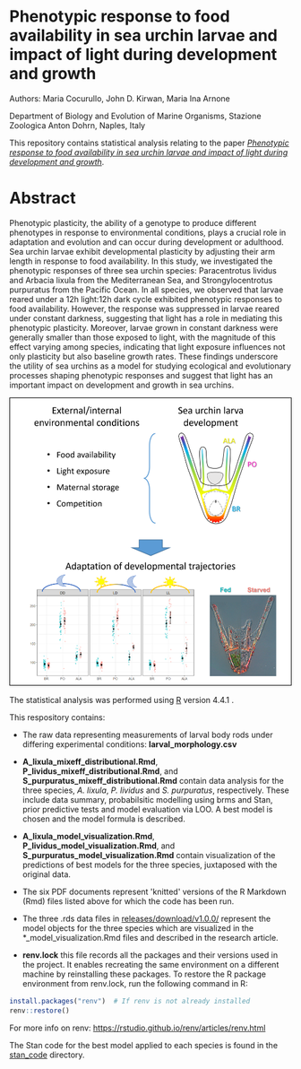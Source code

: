 # Phenotypic response to food availability in sea urchin larvae and impact of light during development and growth

Authors: Maria Cocurullo, John D. Kirwan, Maria Ina Arnone
 
Department of Biology and Evolution of Marine Organisms, Stazione Zoologica Anton Dohrn, Naples, Italy

This repository contains statistical analysis relating to the paper [*Phenotypic response to food availability in sea urchin larvae and impact of light during development and growth*](https://www.frontiersin.org/journals/ecology-and-evolution/articles/10.3389/fevo.2025.1548208/). 

# Abstract

Phenotypic plasticity, the ability of a genotype to produce different phenotypes in response to environmental conditions, plays a crucial role in adaptation and evolution and can occur during development or adulthood. Sea urchin larvae exhibit developmental plasticity by adjusting their arm length in response to food availability. In this study, we investigated the phenotypic responses of three sea urchin species: Paracentrotus lividus and Arbacia lixula from the Mediterranean Sea, and Strongylocentrotus purpuratus from the Pacific Ocean.  In all species, we observed that larvae reared under a 12h light:12h dark cycle exhibited phenotypic responses to food availability. However, the response was suppressed in larvae reared under constant darkness, suggesting that light has a role in mediating this phenotypic plasticity. Moreover, larvae grown in constant darkness were generally smaller than those exposed to light, with the magnitude of this effect varying among species, indicating that light exposure influences not only plasticity but also baseline growth rates. These findings underscore the utility of sea urchins as a model for studying ecological and evolutionary processes shaping phenotypic responses and suggest that light has an important impact on development and growth in sea urchins.

![](img/Grap_abstract.png)

The statistical analysis was performed using [R](https://cran.r-project.org/) version 4.4.1 .

This respository contains:

- The raw data representing measurements of larval body rods under differing experimental conditions: **larval_morphology.csv**

- **A_lixula_mixeff_distributional.Rmd**, **P_lividus_mixeff_distributional.Rmd**, and  **S_purpuratus_mixeff_distributional.Rmd** contain data analysis for the three species, *A. lixula*, *P. lividus* and *S. purpuratus*, respectively. These include data summary, probabilsitic modelling using brms and Stan, prior predictive tests and model evaluation via LOO. A best model is chosen and the model formula is described.  

- **A_lixula_model_visualization.Rmd**, **P_lividus_model_visualization.Rmd**, and **S_purpuratus_model_visualization.Rmd** contain visualization of the predictions of best models for the three species, juxtaposed with the original data.  

- The six PDF documents represent 'knitted' versions of the R Markdown (Rmd) files listed above for which the code has been run.

- The three .rds data files in [releases/download/v1.0.0/](releases/download/v1.0.0/) represent the model objects for the three species which are visualized in the *_model_visualization.Rmd files and described in the research article. 
  
- **renv.lock** this file records all the packages and their versions used in the project. It enables recreating the same environment on a different machine by reinstalling these packages. To restore the R package environment from renv.lock, run the following command in R:
```r
install.packages("renv")  # If renv is not already installed
renv::restore()
```
For more info on renv: https://rstudio.github.io/renv/articles/renv.html

The Stan code for the best model applied to each species is found in the [stan_code](/stan_code/) directory.
